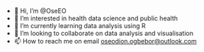- 👋 Hi, I’m @OseEO
- 👀 I’m interested in health data science and public health
- 🌱 I’m currently learning data analysis using R
- 💞️ I’m looking to collaborate on data analysis and visualisation
- 📫 How to reach me on email oseodion.ogbebor@outlook.com

<!---
OseEO/OseEO is a ✨ special ✨ repository because its `README.md` (this file) appears on your GitHub profile.
You can click the Preview link to take a look at your changes.
--->
